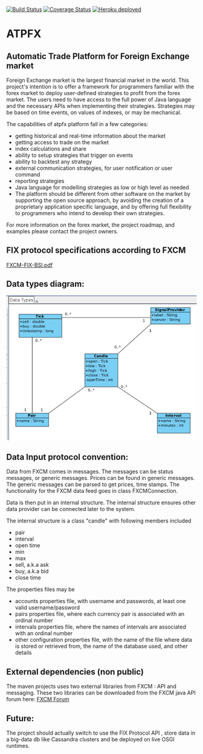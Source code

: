 [![Build Status](https://travis-ci.org/cosminj/atpfx.svg?branch=master)](https://travis-ci.org/cosminj/atpfx)
[![Coverage Status](https://img.shields.io/coveralls/cosminj/atpfx.svg?branch=master)](https://coveralls.io/r/cosminj/atpfx?branch=master)
[![Heroku deployed](https://heroku-badge.herokuapp.com/?app=atpfx)](https://atpfx.herokuapp.com)

ATPFX
=====
## Automatic Trade Platform for Foreign Exchange market

Foreign Exchange market is the largest financial market in the world. This project's intention is to offer a framework for programmers familiar with the forex market to deploy user-defined strategies to profit from the forex market. The users need to have access to the full power of Java language and the necessary APIs when implementing their strategies. Strategies may be based on time events, on values of indexes, or may be mechanical.

The capabilities of atpfx platform fall in a few categories:

 - getting historical and real-time information about the market
 - getting access to trade on the market
 - index calculations and share
 - ability to setup strategies that trigger on events
 - ability to backtest any strategy
 - external communication strategies, for user notification or user command
 - reporting strategies
 - Java language for modelling strategies as low or high level as needed
 - The platform should be different from other software on the market by supporting the open source approach, by avoiding the creation of a proprietary application specific language, and by offering full flexibility to programmers who intend to develop their own strategies.

For more information on the forex market, the project roadmap, and examples please contact the project owners.

## FIX protocol specifications according to FXCM
[FXCM-FIX-BSI.pdf](/doc/FXCM-FIX-BSI.pdf)

## Data types diagram:
![alt text](/doc/diagrams/DataTypesDiagram.png "DataTypesDiagram.png")

## Data Input protocol convention:
Data from FXCM comes in messages. The messages can be status messages, or generic messages. Prices can be found in generic messages.
The generic messages can be parsed to get prices, time stamps.
The functionality for the FXCM data feed goes in class FXCMConnection.

Data is then put in an internal structure.
The internal structure ensures other data provider can be connected later to the system.

The internal structure is a class "candle" with following members included

- pair
- interval
- open time
- min
- max
- sell, a.k.a ask
- buy, a.k.a bid
- close time

The properties files may be

- accounts properties file, with username and passwords, at least one valid username/password
- pairs properties file, where each currency pair is associated with an ordinal number
- intervals properties file, where the names of intervals are associated with an ordinal number
- other configuration properties file, with the name of the file where data is stored
  or retrieved from, the name of the database used, and other details

## External dependencies (non public)

The maven projects uses two external libraries from FXCM : API and messaging. These two libraries can be downloaded from the FXCM java API forum here: [FXCM Forum](http://www.dailyfx.com/forex_forum/java-trading-api-support/63933-java-trading-api-builds-subscribe-updates.html)


## Future:

The project should actually switch to use the FIX Protocol API , store data in a big-data db like Cassandra clusters and be deployed on live OSGI runtimes.
